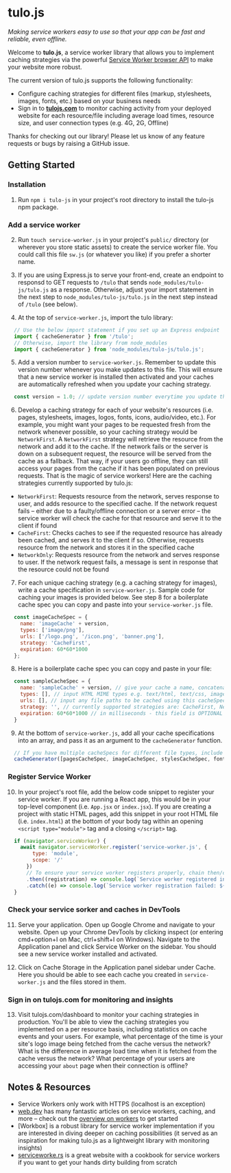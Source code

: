 # tulo.js

_Making service workers easy to use so that your app can be fast and reliable, even offline._

Welcome to **tulo.js**, a service worker library that allows you to implement caching strategies via the powerful [Service Worker browser API](https://developer.mozilla.org/en-US/docs/Web/API/Service_Worker_API) to make your website more robust. 

The current version of tulo.js supports the following functionality:

  - Configure caching strategies for different files (markup, stylesheets, images, fonts, etc.) based on your business needs
  - Sign in to **[tulojs.com](https://tulojs.com)** to monitor caching activity from your deployed website for each resource/file including average load times, resource size, and user connection types (e.g. 4G, 2G, Offline)
  
Thanks for checking out our library! Please let us know of any feature requests or bugs by raising a GitHub issue.

## Getting Started

### Installation

1) Run ```npm i tulo-js``` in your project's root directory to install the tulo-js npm package.

### Add a service worker

2) Run ```touch service-worker.js``` in your project's `public/` directory (or wherever you store static assets) to create the service worker file. You could call this file `sw.js` (or whatever you like) if you prefer a shorter name.

3) If you are using Express.js to serve your front-end, create an endpoint to responsd to GET requests to `/tulo` that sends `node_modules/tulo-js/tulo.js` as a response. Otherwise, adjust your import statement in the next step to `node_modules/tulo-js/tulo.js` in the next step instead of `/tulo` (see below).

4) At the top of `service-worker.js`, import the tulo library:
  
  ```js
    // Use the below import statement if you set up an Express endpoint
    import { cacheGenerator } from '/tulo';
    // Otherwise, import the library from node_modules
    import { cacheGenerator } from 'node_modules/tulo-js/tulo.js';
  ```

5) Add a version number to `service-worker.js`. Remember to update this version number whenever you make updates to this file. This will ensure that a new service worker is installed then activated and your caches are automatically refreshed when you update your caching strategy.
  
  ```js
    const version = 1.0; // update version number everytime you update this file to effect changes
  ```

6) Develop a caching strategy for each of your website's resources (i.e. pages, stylesheets, images, logos, fonts, icons, audio/video, etc.). For example, you might want your pages to be requested fresh from the network whenever possible, so your caching strategy would be `NetworkFirst`. A `NetworkFirst` strategy will retrieve the resource from the network and add it to the cache. If the network fails or the server is down on a subsequent request, the resource will be served from the cache as a fallback. That way, if your users go offline, they can still access your pages from the cache if it has been populated on previous requests. That is the magic of service workers! Here are the caching strategies currently supported by tulo.js:

  - `NetworkFirst`: Requests resource from the network, serves response to user, and adds resource to the specified cache. If the network request fails – either due to a faulty/offline connection or a server error – the service worker will check the cache for that resource and serve it to the client if found
  - `CacheFirst`: Checks caches to see if the requested resource has already been cached, and serves it to the client if so. Otherwise, requests resource from the network and stores it in the specified cache
  - `NetworkOnly`: Requests resource from the network and serves response to user. If the network request fails, a message is sent in response that the resource could not be found

7) For each unique caching strategy (e.g. a caching strategy for images), write a cache specification in `service-worker.js`. Sample code for caching your images is provided below. See step 8 for a boilerplate cache spec you can copy and paste into your `service-worker.js` file.
  
  ```js
    const imageCacheSpec = {
      name: 'imageCache' + version,
      types: ['image/png'],
      urls: ['/logo.png', '/icon.png', 'banner.png'],
      strategy: 'CacheFirst',
      expiration: 60*60*1000
    };
  ```

8) Here is a boilerplate cache spec you can copy and paste in your file:
  
  ```js
    const sampleCacheSpec = {
      name: 'sampleCache' + version, // give your cache a name, concatenated to the version so you can verify your cache is up-to-date in the browser
      types: [], // input HTML MIME types e.g. text/html, text/css, image/gif, etc.
      urls: [], // input any file paths to be cached using this cacheSpec
      strategy: '', // currently supported strategies are: CacheFirst, NetworkFirst, NetworkOnly
      expiration: 60*60*1000 // in milliseconds - this field is OPTIONAL - if omitted, these urls will be refreshed when the service worker restarts
    }
  ```

9) At the bottom of `service-worker.js`, add all your cache specifications into an array, and pass it as an argument to the `cacheGenerator` function.
  
  ```js
    // If you have multiple cacheSpecs for different file types, include your page/markup caches first followed by images, stylesheets, fonts, etc.
    cacheGenerator([pagesCacheSpec, imageCacheSpec, stylesCacheSpec, fontCacheSpec]);
  ```

### Register Service Worker

10) In your project's root file, add the below code snippet to register your service worker. If you are running a React app, this would be in your top-level component (i.e. `App.jsx` or `index.jsx`). If you are creating a project with static HTML pages, add this snippet in your root HTML file (i.e. `index.html`) at the bottom of your body tag within an opening `<script type="module">` tag and a closing `</script>` tag.

  ```js
    if (navigator.serviceWorker) {
      await navigator.serviceWorker.register('service-worker.js', {
          type: 'module',
          scope: '/'
        })
        // To ensure your service worker registers properly, chain then/catch below - feel free to remove once it is successfully registering
        .then((registration) => console.log(`Service worker registered in scope: ${registration.scope}`))
        .catch((e) => console.log(`Service worker registration failed: ${e}`));
    }
```

### Check your service sorker and caches in DevTools

11) Serve your application. Open up Google Chrome and navigate to your website. Open up your Chrome DevTools by clicking inspect (or entering cmd+option+I on Mac, ctrl+shift+I on Windows). Navigate to the Application panel and click Service Worker on the sidebar. You should see a new service worker installed and activated.

12) Click on Cache Storage in the Application panel sidebar under Cache. Here you should be able to see each cache you created in `service-worker.js` and the files stored in them.

### Sign in on tulojs.com for monitoring and insights

13) Visit tulojs.com/dashboard to monitor your caching strategies in production. You'll be able to view the caching strategies you implemented on a per resource basis, including statistics on cache events and your users. For example, what percentage of the time is your site's logo image being fetched from the cache versus the network? What is the difference in average load time when it is fetched from the cache versus the network? What percentage of your users are accessing your `about` page when their connection is offline?

## Notes & Resources

- Service Workers only work with HTTPS (localhost is an exception)
- [web.dev](https://web.dev/) has many fantastic articles on service workers, caching, and more – check out the [overview on workers](https://web.dev/workers-overview/) to get started
- [Workbox] is a robust library for service worker implementation if you are interested in diving deeper on caching possibilities (it served as an inspiration for making tulo.js as a lightweight library with monitoring insights)
- [serviceworke.rs](https://serviceworke.rs/) is a great website with a cookbook for service workers if you want to get your hands dirty building from scratch
